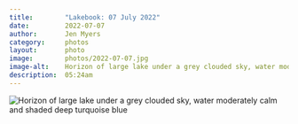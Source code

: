 ```yaml
---
title:        "Lakebook: 07 July 2022"
date:         2022-07-07
author:       Jen Myers
category:     photos
layout:       photo
image:        photos/2022-07-07.jpg
image-alt:    Horizon of large lake under a grey clouded sky, water moderately calm and shaded deep turquoise blue
description:  05:24am
---
```


<div><img alt="Horizon of large lake under a grey clouded sky, water moderately calm and shaded deep turquoise blue" src="{{ site.baseurl }}/images/photos/2022-07-07.jpg" /></div>
